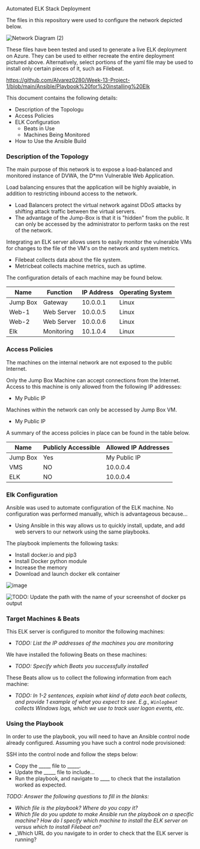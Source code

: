 Automated ELK Stack Deployment

The files in this repository were used to configure the network depicted below.

![Network Diagram (2)](https://user-images.githubusercontent.com/84087947/137778822-56bd6f55-dea8-42e6-91f9-83668ab24615.png)


These files have been tested and used to generate a live ELK deployment on Azure. They can be used to either recreate the entire deployment pictured above. Alternatively, select portions of the yaml file may be used to install only certain pieces of it, such as Filebeat.

  https://github.com/Alvarez0280/Week-13-Project-1/blob/main/Ansible/Playbook%20for%20installing%20Elk

This document contains the following details:
- Description of the Topologu
- Access Policies
- ELK Configuration
  - Beats in Use
  - Machines Being Monitored
- How to Use the Ansible Build


### Description of the Topology

The main purpose of this network is to expose a load-balanced and monitored instance of DVWA, the D*mn Vulnerable Web Application.

Load balancing ensures that the application will be highly avaiable, in addition to restricting inbound access to the network.

- Load Balancers protect the virtual network against DDoS attacks by shifting attack traffic between the virtual servers.
- The advantage of the Jump-Box is that it is "hidden" from the public. It can only be accessed by the administrator to perform tasks on the rest of the network.

Integrating an ELK server allows users to easily monitor the vulnerable VMs for changes to the file of the VM's on the network and system metrics.

- Filebeat collects data about the file system.
- Metricbeat collects machine metrics, such as uptime.


The configuration details of each machine may be found below.

| Name      | Function   | IP Address | Operating System |
|-----------|------------|------------|------------------|
| Jump Box  | Gateway    | 10.0.0.1   | Linux            |
| Web-1     | Web Server | 10.0.0.5   | Linux            |
| Web-2     | Web Server | 10.0.0.6   | Linux            |
| Elk       | Monitoring | 10.1.0.4   | Linux            |

### Access Policies

The machines on the internal network are not exposed to the public Internet. 

Only the Jump Box Machine can accept connections from the Internet. Access to this machine is only allowed from the following IP addresses:
- My Public IP

Machines within the network can only be accessed by Jump Box VM.
- My Public IP

A summary of the access policies in place can be found in the table below.

| Name     | Publicly Accessible | Allowed IP Addresses |
|----------|---------------------|----------------------|
| Jump Box | Yes                 | My Public IP         |
| VMS      | NO                  | 10.0.0.4             |
| ELK      | NO                  | 10.0.0.4             |

### Elk Configuration

Ansible was used to automate configuration of the ELK machine. No configuration was performed manually, which is advantageous because...
- Using Ansible in this way allows us to quickly install, update, and add web servers to our network using the same playbooks.

The playbook implements the following tasks:
- Install docker.io and pip3
- Install Docker python module
- Increase the memory
- Download and launch docker elk container

![image](https://user-images.githubusercontent.com/84087947/138614873-7e061d70-3b5d-4d5b-b4cf-85cf733a0960.png)

![TODO: Update the path with the name of your screenshot of docker ps output](Images/docker_ps_output.png)

### Target Machines & Beats
This ELK server is configured to monitor the following machines:
- _TODO: List the IP addresses of the machines you are monitoring_

We have installed the following Beats on these machines:
- _TODO: Specify which Beats you successfully installed_

These Beats allow us to collect the following information from each machine:
- _TODO: In 1-2 sentences, explain what kind of data each beat collects, and provide 1 example of what you expect to see. E.g., `Winlogbeat` collects Windows logs, which we use to track user logon events, etc._

### Using the Playbook
In order to use the playbook, you will need to have an Ansible control node already configured. Assuming you have such a control node provisioned: 

SSH into the control node and follow the steps below:
- Copy the _____ file to _____.
- Update the _____ file to include...
- Run the playbook, and navigate to ____ to check that the installation worked as expected.

_TODO: Answer the following questions to fill in the blanks:_
- _Which file is the playbook? Where do you copy it?_
- _Which file do you update to make Ansible run the playbook on a specific machine? How do I specify which machine to install the ELK server on versus which to install Filebeat on?_
- _Which URL do you navigate to in order to check that the ELK server is running?
